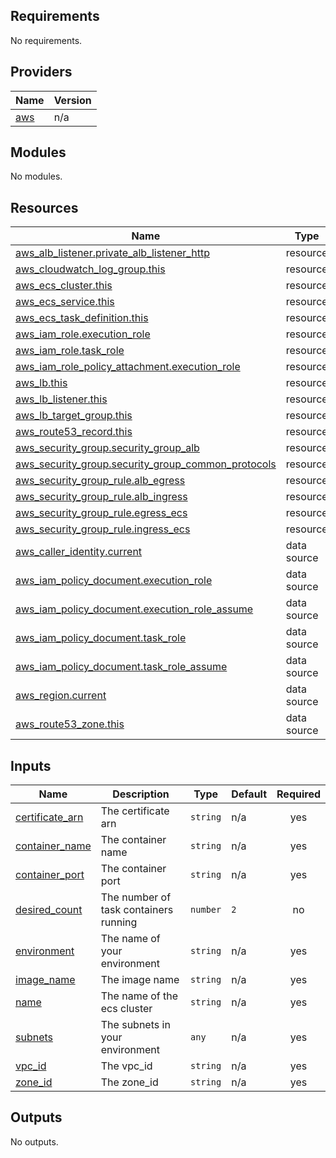 ## Requirements

No requirements.

## Providers

| Name | Version |
|------|---------|
| <a name="provider_aws"></a> [aws](#provider\_aws) | n/a |

## Modules

No modules.

## Resources

| Name | Type |
|------|------|
| [aws_alb_listener.private_alb_listener_http](https://registry.terraform.io/providers/hashicorp/aws/latest/docs/resources/alb_listener) | resource |
| [aws_cloudwatch_log_group.this](https://registry.terraform.io/providers/hashicorp/aws/latest/docs/resources/cloudwatch_log_group) | resource |
| [aws_ecs_cluster.this](https://registry.terraform.io/providers/hashicorp/aws/latest/docs/resources/ecs_cluster) | resource |
| [aws_ecs_service.this](https://registry.terraform.io/providers/hashicorp/aws/latest/docs/resources/ecs_service) | resource |
| [aws_ecs_task_definition.this](https://registry.terraform.io/providers/hashicorp/aws/latest/docs/resources/ecs_task_definition) | resource |
| [aws_iam_role.execution_role](https://registry.terraform.io/providers/hashicorp/aws/latest/docs/resources/iam_role) | resource |
| [aws_iam_role.task_role](https://registry.terraform.io/providers/hashicorp/aws/latest/docs/resources/iam_role) | resource |
| [aws_iam_role_policy_attachment.execution_role](https://registry.terraform.io/providers/hashicorp/aws/latest/docs/resources/iam_role_policy_attachment) | resource |
| [aws_lb.this](https://registry.terraform.io/providers/hashicorp/aws/latest/docs/resources/lb) | resource |
| [aws_lb_listener.this](https://registry.terraform.io/providers/hashicorp/aws/latest/docs/resources/lb_listener) | resource |
| [aws_lb_target_group.this](https://registry.terraform.io/providers/hashicorp/aws/latest/docs/resources/lb_target_group) | resource |
| [aws_route53_record.this](https://registry.terraform.io/providers/hashicorp/aws/latest/docs/resources/route53_record) | resource |
| [aws_security_group.security_group_alb](https://registry.terraform.io/providers/hashicorp/aws/latest/docs/resources/security_group) | resource |
| [aws_security_group.security_group_common_protocols](https://registry.terraform.io/providers/hashicorp/aws/latest/docs/resources/security_group) | resource |
| [aws_security_group_rule.alb_egress](https://registry.terraform.io/providers/hashicorp/aws/latest/docs/resources/security_group_rule) | resource |
| [aws_security_group_rule.alb_ingress](https://registry.terraform.io/providers/hashicorp/aws/latest/docs/resources/security_group_rule) | resource |
| [aws_security_group_rule.egress_ecs](https://registry.terraform.io/providers/hashicorp/aws/latest/docs/resources/security_group_rule) | resource |
| [aws_security_group_rule.ingress_ecs](https://registry.terraform.io/providers/hashicorp/aws/latest/docs/resources/security_group_rule) | resource |
| [aws_caller_identity.current](https://registry.terraform.io/providers/hashicorp/aws/latest/docs/data-sources/caller_identity) | data source |
| [aws_iam_policy_document.execution_role](https://registry.terraform.io/providers/hashicorp/aws/latest/docs/data-sources/iam_policy_document) | data source |
| [aws_iam_policy_document.execution_role_assume](https://registry.terraform.io/providers/hashicorp/aws/latest/docs/data-sources/iam_policy_document) | data source |
| [aws_iam_policy_document.task_role](https://registry.terraform.io/providers/hashicorp/aws/latest/docs/data-sources/iam_policy_document) | data source |
| [aws_iam_policy_document.task_role_assume](https://registry.terraform.io/providers/hashicorp/aws/latest/docs/data-sources/iam_policy_document) | data source |
| [aws_region.current](https://registry.terraform.io/providers/hashicorp/aws/latest/docs/data-sources/region) | data source |
| [aws_route53_zone.this](https://registry.terraform.io/providers/hashicorp/aws/latest/docs/data-sources/route53_zone) | data source |

## Inputs

| Name | Description | Type | Default | Required |
|------|-------------|------|---------|:--------:|
| <a name="input_certificate_arn"></a> [certificate\_arn](#input\_certificate\_arn) | The certificate arn | `string` | n/a | yes |
| <a name="input_container_name"></a> [container\_name](#input\_container\_name) | The container name | `string` | n/a | yes |
| <a name="input_container_port"></a> [container\_port](#input\_container\_port) | The container port | `string` | n/a | yes |
| <a name="input_desired_count"></a> [desired\_count](#input\_desired\_count) | The number of task containers running | `number` | `2` | no |
| <a name="input_environment"></a> [environment](#input\_environment) | The name of your environment | `string` | n/a | yes |
| <a name="input_image_name"></a> [image\_name](#input\_image\_name) | The image name | `string` | n/a | yes |
| <a name="input_name"></a> [name](#input\_name) | The name of the ecs cluster | `string` | n/a | yes |
| <a name="input_subnets"></a> [subnets](#input\_subnets) | The subnets in your environment | `any` | n/a | yes |
| <a name="input_vpc_id"></a> [vpc\_id](#input\_vpc\_id) | The vpc\_id | `string` | n/a | yes |
| <a name="input_zone_id"></a> [zone\_id](#input\_zone\_id) | The zone\_id | `string` | n/a | yes |

## Outputs

No outputs.
